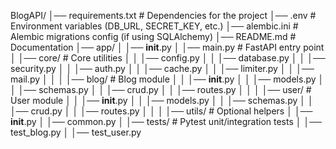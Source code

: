 BlogAPI/
│── requirements.txt       # Dependencies for the project
│── .env                   # Environment variables (DB_URL, SECRET_KEY, etc.)
│── alembic.ini            # Alembic migrations config (if using SQLAlchemy)
│── README.md              # Documentation
│── app/
│    │── __init__.py
│    │── main.py           # FastAPI entry point
│    │── core/             # Core utilities
│    │   │── config.py
│    │   │── database.py
│    │   │── security.py
│    │   │── auth.py
│    │   │── cache.py
│    │   │── limiter.py
│    │   │── mail.py
│    │
│    │── blog/             # Blog module
│    │   │── __init__.py
│    │   │── models.py
│    │   │── schemas.py
│    │   │── crud.py
│    │   │── routes.py
│    │
│    │── user/             # User module
│    │   │── __init__.py
│    │   │── models.py
│    │   │── schemas.py
│    │   │── crud.py
│    │   │── routes.py
│    │
│    │── utils/            # Optional helpers
│        │── __init__.py
│        │── common.py
│
│── tests/                 # Pytest unit/integration tests
│    │── test_blog.py
│    │── test_user.py
